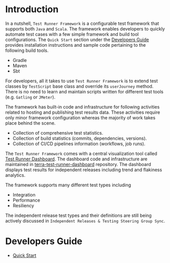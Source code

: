 # Introduction

In a nutshell, `Test Runner Framework` is a configurable test framework that supports both `Java` and `Scala`. The framework enables developers to quickly automate test cases with a few simple framework and build tool configurations. The `Quick Start` section under the [Developers Guide](#developers-guide) provides installation instructions and sample code pertaining to the following build tools.

* Gradle
* Maven
* Sbt

For developers, all it takes to use `Test Runner Framework` is to extend test classes by `TestScript` base class and override its `userJourney` method. There is no need to learn and maintain scripts written for different test tools (e.g. `Gatling` or `JMeter`).

The framework has built-in code and infrastructure for following activities related to hosting and publishing test results data. These activities require only minor framework configuration whereas the majority of work takes place behind the scene.

* Collection of comprehensive test statistics.
* Collection of build statistics (commits, dependencies, versions).
* Collection of CI/CD pipelines information (workflows, job runs).

The `Test Runner Framework` comes with a central visualization tool called [Test Runner Dashboard](https://trdash.dsp-eng-tools.broadinstitute.org/). The dashboard code and infrastructure are maintained in [terra-test-runner-dashboard](https://github.com/DataBiosphere/terra-test-runner-dashboard) repository. The dashboard displays test results for independent releases including trend and flakiness analytics.

The framework supports many different test types including

* Integration
* Performance
* Resiliency

The independent release test types and their definitions are still being actively discussed in `Independent Releases & Testing Steering Group Sync`.

# Developers Guide

* [Quick Start](https://github.com/DataBiosphere/terra-test-runner/wiki/Quick-Start)







